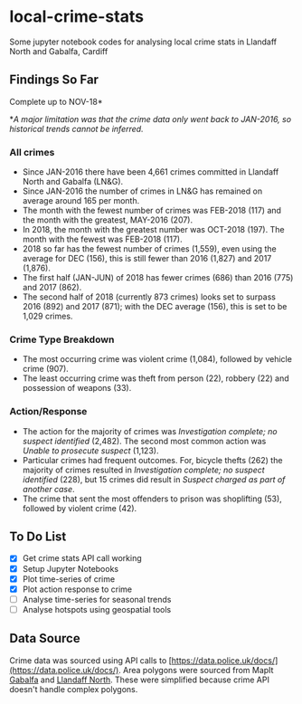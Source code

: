 # local-crime-stats
Some jupyter notebook codes for analysing local crime stats in Llandaff North and Gabalfa, Cardiff

## Findings So Far

Complete up to NOV-18*

**A major limitation was that the crime data only went back to JAN-2016, so historical trends cannot be inferred.*

### All crimes

- Since JAN-2016 there have been 4,661 crimes committed in Llandaff North and Gabalfa (LN&G).
- Since JAN-2016 the number of crimes in LN&G has remained on average around 165 per month. 
- The month with the fewest number of crimes was FEB-2018 (117) and the month with the greatest, MAY-2016 (207). 
- In 2018, the month with the greatest number was OCT-2018 (197). The month with the fewest was FEB-2018 (117).
- 2018 so far has the fewest number of crimes (1,559), even using the average for DEC (156), this is still fewer than 2016 (1,827) and 2017 (1,876).
- The first half (JAN-JUN) of 2018 has fewer crimes (686) than 2016 (775) and 2017 (862).
- The second half of 2018 (currently 873 crimes) looks set to surpass 2016 (892) and 2017 (871); with the DEC average (156), this is set to be 1,029 crimes.

### Crime Type Breakdown

- The most occurring crime was violent crime (1,084), followed by vehicle crime (907).
- The least occurring crime was theft from person (22), robbery (22) and possession of weapons (33).

### Action/Response

- The action for the majority of crimes was *Investigation complete; no suspect identified* (2,482). The second most common action was *Unable to prosecute suspect* (1,123).
- Particular crimes had frequent outcomes. For, bicycle thefts (262) the majority of crimes resulted in *Investigation complete; no suspect identified* (228), but 15 crimes did result in *Suspect charged as part of another case*. 
- The crime that sent the most offenders to prison was shoplifting (53), followed by violent crime (42).


## To Do List
- [x] Get crime stats API call working
- [x] Setup Jupyter Notebooks
- [x] Plot time-series of crime
- [x] Plot action response to crime
- [ ] Analyse time-series for seasonal trends
- [ ] Analyse hotspots using geospatial tools

## Data Source

Crime data was sourced using API calls to [https://data.police.uk/docs/](https://data.police.uk/docs/).
Area polygons were sourced from MapIt [Gabalfa](https://mapit.mysociety.org/area/12047.html) and [Llandaff North](https://mapit.mysociety.org/area/12046.html). These were simplified because crime API doesn't handle complex polygons.
